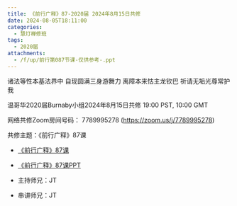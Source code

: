 ```yaml
---
title: 《前行广释》87-2020届 2024年8月15日共修
date: 2024-08-05T18:11:00
categories:
  - 慧灯禅修班
tags:
  - 2020届
attachments:
  - /f/up/前行第087节课-仅供参考-.ppt
---
```

诸法等性本基法界中 自现圆满三身游舞力
离障本来怙主龙钦巴 祈请无垢光尊常护我

温哥华2020届Burnaby小组2024年8月15日共修
19:00 PST, 10:00 GMT

网络共修Zoom房间号码： 7789995278 (<https://zoom.us/j/7789995278>)

共修主题：《前行广释》87课
* [《前行广释》87课](https://www.riyuebianzhao.com/%E5%88%9D%E7%BA%A7/%E5%8A%A0%E8%A1%8C/%E5%A4%A7%E5%9C%86%E6%BB%A1%E5%89%8D%E8%A1%8C/%E4%B8%8A%E5%B8%88%E8%AF%BE%E5%A0%82-%E5%A4%A7%E5%9C%86%E6%BB%A1%E5%89%8D%E8%A1%8C/%E4%B8%8A%E5%B8%88%E8%AF%BE%E5%A0%82-%E5%89%8D%E8%A1%8C%E5%B9%BF%E9%87%8A87)
* [《前行广释》87课PPT](/f/up/前行第087节课-仅供参考-.ppt)



* 主持师兄：JT
* 串讲师兄：JT
